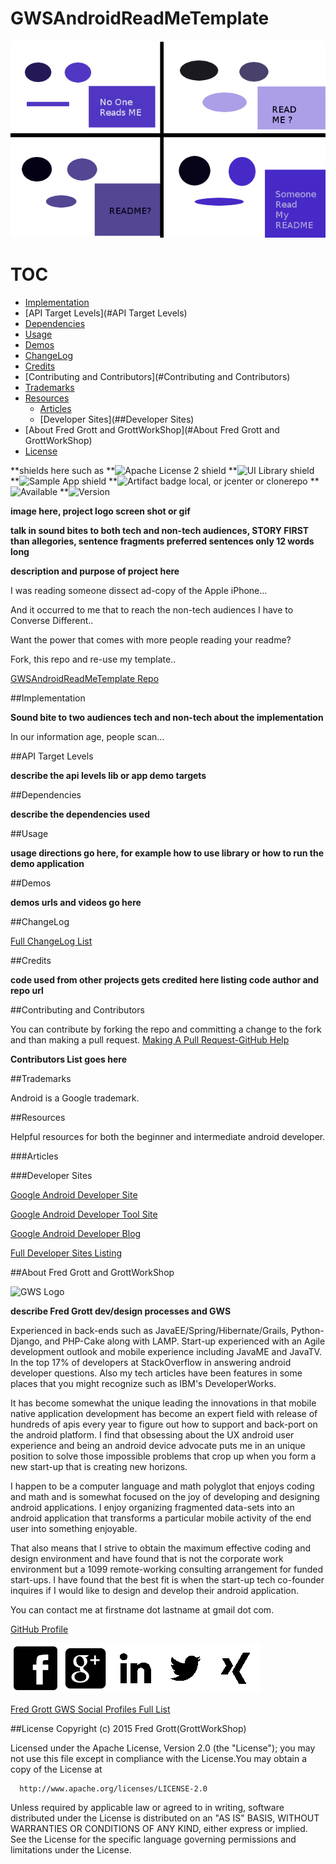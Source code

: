 # GWSAndroidReadMeTemplate
![ReadMe Template cartoon](/readme_assets/art/readmetemplatecartoon.png)

# TOC

* [Implementation](#Implementation)
* [API Target Levels](#API Target Levels)
* [Dependencies](#Dependencies)
* [Usage](#Usage)
* [Demos](#Demos)
* [ChangeLog](#ChangeLog)
* [Credits](#Credits)
* [Contributing and Contributors](#Contributing and Contributors)
* [Trademarks](#Trademarks)
* [Resources](#Resources)
   * [Articles](##Articles)
   * [Developer Sites](##Developer Sites)
* [About Fred Grott and GrottWorkShop](#About Fred Grott and GrottWorkShop)
* [License](#License)

**shields here such as
**![Apache License 2 shield](https://img.shields.io/badge/License-Apache2-red.svg)
**![UI Library shield](https://img.shields.io/badge/LibraryType-UI-blue.svg)
**![Sample App shield](https://img.shields.io/badge/App-Sample-green.svg)
**![Artifact badge local, or jcenter or clonerepo](https://img.shields.io/badge/Artifact-JCenter-pink.svg)
**![Available ](https://img.shields.io/badge/available-1099remote-green.svg)
**![Version](https://img.shields.io/badge/version-1.00-grey.svg)




**image here, project logo screen shot or gif**


**talk in sound bites to both tech and non-tech audiences, STORY FIRST than allegories, sentence fragments preferred sentences only 12 words long**

**description and purpose of project here**

I was reading someone dissect ad-copy of the Apple iPhone...

And it occurred to me that to reach the non-tech audiences I have to Converse Different..

Want the power that comes with more people reading your readme?

Fork, this repo and re-use my template..




[GWSAndroidReadMeTemplate Repo](https://github.com/shareme/GWSAndroidReadMeTemplate)

##Implementation

**Sound bite to two audiences tech and non-tech about the implementation**

In our information age, people scan...



##API Target Levels

**describe the api levels lib or app demo targets**

##Dependencies

**describe the dependencies used**

##Usage

**usage directions go here, for example how to use library or how to run the demo
application**

##Demos

**demos urls and videos go here**


##ChangeLog

[Full ChangeLog List](https://github.com/shareme/GWSAndroidReadMeTemplate/project_artifacts/changelog/)




##Credits

**code used from other projects gets credited here listing code author and repo url**

##Contributing and Contributors

You can contribute by forking the repo and committing a change to the fork and than making a pull request. [Making A Pull Request-GitHub Help]()

**Contributors List goes here**


##Trademarks

Android is a Google trademark.

##Resources

Helpful resources for both the beginner and intermediate android developer.

###Articles



###Developer Sites

[Google Android Developer Site](http://developer.android.com)

[Google Android Developer Tool Site](http://tools.android.com)

[Google Android Developer Blog](http://android-developers.blogspot.com/)

[Full Developer Sites Listing](https://github.com/shareme/GWSAndroidReadMeTemplate/readme_assets/devsites/)



##About Fred Grott and GrottWorkShop

![GWS Logo](/readme-assets/art/gws_logo_longform_final.png)

**describe Fred Grott dev/design processes and GWS**

Experienced in back-ends such as JavaEE/Spring/Hibernate/Grails, Python-Django, and PHP-Cake along with LAMP. Start-up experienced with an Agile development outlook and
mobile experience including JavaME and JavaTV. In the top 17% of developers at
StackOverflow in answering android developer questions. Also my tech articles have been features in some places that you might recognize such as IBM's DeveloperWorks.

It has become somewhat the unique leading the innovations in that mobile native
application development has become an expert field with release of hundreds of apis
every year to figure out how to support and back-port on the android platform. I find
that obsessing about the UX android user experience and being an android device advocate puts me in an unique position to solve those impossible problems that crop up when you form a new start-up that is creating new horizons.

I happen to be a computer language and math polyglot that enjoys coding and math and
is somewhat focused on the joy of developing and designing android applications. I enjoy organizing fragmented data-sets into an android application that transforms a particular mobile activity of the end user into something enjoyable.

That also means that I strive to obtain the maximum effective coding and design environment and have found that is not the corporate work environment but a 1099 remote-working consulting arrangement for funded start-ups. I have found that the best fit is when the start-up tech co-founder inquires if I would like to design and develop their android application.


You can contact me at firstname dot lastname at gmail dot com.

[GitHub Profile](https://github.com/shareme)



[![FaceBook profile](/readme_assets/art/fb80x80.png)](http://www.facebook.com/fredgrott)[![GooglePlus profile](/readme_assets/art/googleplus80x80.png)](https://plus.google.com/u/0/+FredGrott/about)[![LinkedIN profile](/readme_assets/art/linkedin80x80.png)](http://www.linkedin.com/in/shareme/en)[![Twitter profile](/readme_assets/art/twitter80x80.png)](https://twitter.com/fredgrott)[![Xing profile](/readme_assets/art/xing80x80.png)](https://www.xing.com/profile/Fred_Grott?sc_o=mxb_p)

[Fred Grott GWS Social Profiles Full List](https://github.com/shareme/GWSAndroidReadMeTemplate/readme_assets/sociallist/)

##License
Copyright (c) 2015 Fred Grott(GrottWorkShop)

Licensed under the Apache License, Version 2.0 (the "License"); you may not use this file except in compliance with the License.You may obtain a copy of the License at

      http://www.apache.org/licenses/LICENSE-2.0

Unless required by applicable law or agreed to in writing, software distributed under the License is distributed on an "AS IS" BASIS, WITHOUT WARRANTIES OR CONDITIONS OF ANY KIND, either express or implied. See the License for the specific language governing permissions and limitations under the License.
